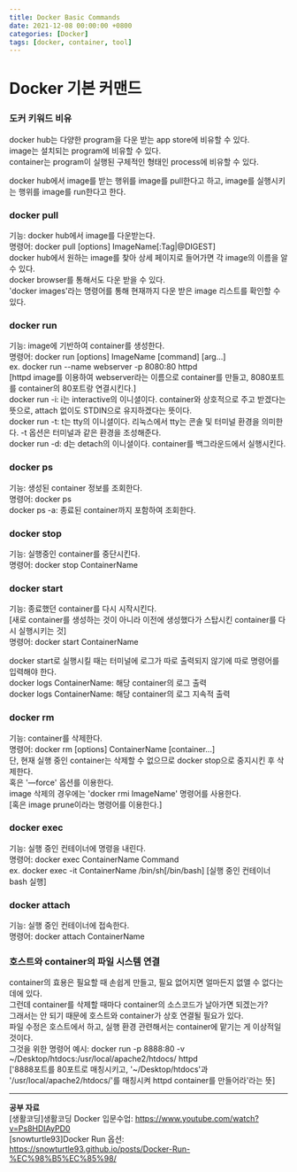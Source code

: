 ```yaml
---
title: Docker Basic Commands
date: 2021-12-08 00:00:00 +0800
categories: [Docker]
tags: [docker, container, tool]
---
```


# Docker 기본 커맨드

### 도커 키워드 비유   
docker hub는 다양한 program을 다운 받는 app store에 비유할 수 있다.   
image는 설치되는 program에 비유할 수 있다.    
container는 program이 실행된 구체적인 형태인 process에 비유할 수 있다.    
    
docker hub에서 image를 받는 행위를 image를 pull한다고 하고, image를 실행시키는 행위를 image를 run한다고 한다.   
    
### docker pull   
기능: docker hub에서 image를 다운받는다.        
명령어: docker pull [options] ImageName[:Tag|@DIGEST]    
docker hub에서 원하는 image를 찾아 상세 페이지로 들어가면 각 image의 이름을 알 수 있다.    
docker browser를 통해서도 다운 받을 수 있다.     
'docker images'라는 명령어를 통해 현재까지 다운 받은 image 리스트를 확인할 수 있다.     
    
### docker run    
기능: image에 기반하여 container를 생성한다.   
명령어: docker run [options] ImageName [command] [arg...]           
ex. docker run --name webserver -p 8080:80 httpd     
[httpd image를 이용하여 webserver라는 이름으로 container를 만들고, 8080포트를 container의 80포트랑 연결시킨다.]    
docker run -i: i는 interactive의 이니셜이다. container와 상호적으로 주고 받겠다는 뜻으로, attach 없이도 STDIN으로 유지하겠다는 뜻이다.    
docker run -t: t는 tty의 이니셜이다. 리눅스에서 tty는 콘솔 및 터미널 환경을 의미한다. -t 옵션은 터미널과 같은 환경을 조성해준다.            
docker run -d: d는 detach의 이니셜이다. container를 백그라운드에서 실행시킨다.    
     
### docker ps    
기능: 생성된 container 정보를 조회한다.     
명령어: docker ps      
docker ps -a: 종료된 container까지 포함하여 조회한다.        
      
### docker stop     
기능: 실행중인 container를 중단시킨다.    
명령어: docker stop ContainerName    
    
### docker start    
기능: 종료했던 container를 다시 시작시킨다.     
[새로 container를 생성하는 것이 아니라 이전에 생성했다가 스탑시킨 container를 다시 실행시키는 것]    
명령어: docker start ContainerName     
     
docker start로 실행시킬 때는 터미널에 로그가 따로 출력되지 않기에 따로 명령어를 입력해야 한다.          
docker logs ContainerName: 해당 container의 로그 출력     
docker logs ContainerName: 해당 container의 로그 지속적 출력     
     
### docker rm    
기능: container를 삭제한다.     
명령어: docker rm [options] ContainerName [container...]     
단, 현재 실행 중인 container는 삭제할 수 없으므로 docker stop으로 중지시킨 후 삭제한다.     
혹은 '—force' 옵션를 이용한다.     
image 삭제의 경우에는 'docker rmi ImageName' 명령어를 사용한다.    
[혹은 image prune이라는 명령어를 이용한다.]     
     
### docker exec       
기능: 실행 중인 컨테이너에 명령을 내린다.      
명령어: docker exec ContainerName Command      
ex. docker exec -it ContainerName /bin/sh[/bin/bash] [실행 중인 컨테이너 bash 실행]      
       
### docker attach      
기능: 실행 중인 컨테이너에 접속한다.      
명령어: docker attach ContainerName      
    
### 호스트와 container의 파일 시스템 연결     
container의 효용은 필요할 때 손쉽게 만들고, 필요 없어지면 얼마든지 없앨 수 없다는 데에 있다.      
그런데 container를 삭제할 때마다 container의 소스코드가 날아가면 되겠는가?          
그래서는 안 되기 때문에 호스트와 container가 상호 연결될 필요가 있다.     
파일 수정은 호스트에서 하고, 실행 환경 관련해서는 container에 맡기는 게 이상적일 것이다.   
그것을 위한 명령어 예시: docker run -p 8888:80 -v ~/Desktop/htdocs:/usr/local/apache2/htdocs/ httpd    
['8888포트를 80포트로 매칭시키고, '~/Desktop/htdocs'과 '/usr/local/apache2/htdocs/'를 매칭시켜 httpd container를 만들어라'라는 뜻]     

---
__공부 자료__        
[생활코딩]생활코딩 Docker 입문수업: https://www.youtube.com/watch?v=Ps8HDIAyPD0       
[snowturtle93]Docker Run 옵션: https://snowturtle93.github.io/posts/Docker-Run-%EC%98%B5%EC%85%98/
